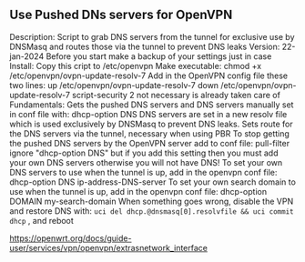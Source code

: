 ## Use Pushed DNs servers for OpenVPN
 Description: Script to grab DNS servers from the tunnel for exclusive use by DNSMasq and routes those via the tunnel to prevent DNS leaks
 Version: 22-jan-2024
 Before you start make a backup of your settings just in case
 Install:
  Copy this cript to /etc/openvpn
  Make executable: chmod +x /etc/openvpn/ovpn-update-resolv-7
  Add in the OpenVPN config file these two lines:
   up /etc/openvpn/ovpn-update-resolv-7
   down /etc/openvpn/ovpn-update-resolv-7
   script-security 2 not necessary is already taken care of
 Fundamentals:
  Gets the pushed DNS servers and DNS servers manually set in conf file with: dhcp-option DNS <ip-address-of-DNS-server>
  DNS servers are set in a new resolv file which is used exclusively by DNSMasq to prevent DNS leaks.
  Sets route for the DNS servers via the tunnel, necessary when using PBR
  To stop getting the pushed DNS servers by the OpenVPN server add to conf file: pull-filter ignore "dhcp-option DNS"
     but if you add this setting then you must add your own DNS servers otherwise you will not have DNS!
  To set your own DNS servers to use when the tunnel is up, add in the openvpn conf file: dhcp-option DNS ip-address-DNS-server
  To set your own search domain to use when the tunnel is up, add in the openvpn conf file: dhcp-option DOMAIN my-search-domain
  When something goes wrong, disable the VPN and restore DNS with: `uci del dhcp.@dnsmasq[0].resolvfile && uci commit dhcp` , and reboot

 https://openwrt.org/docs/guide-user/services/vpn/openvpn/extrasnetwork_interface 
